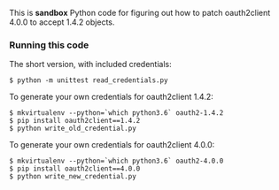 This is **sandbox** Python code for figuring out how to patch oauth2client
4.0.0 to accept 1.4.2 objects.

### Running this code

The short version, with included credentials:

```
$ python -m unittest read_credentials.py
```


To generate your own credentials for oauth2client 1.4.2:

```
$ mkvirtualenv --python=`which python3.6` oauth2-1.4.2
$ pip install oauth2client==1.4.2
$ python write_old_credential.py
```

To generate your own credentials for oauth2client 4.0.0:

```
$ mkvirtualenv --python=`which python3.6` oauth2-4.0.0
$ pip install oauth2client==4.0.0
$ python write_new_credential.py
```

